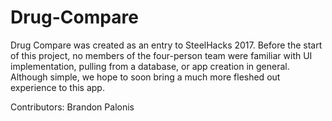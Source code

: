 # Drug-Compare

Drug Compare was created as an entry to SteelHacks 2017. Before the start of this project, no members of the four-person team were familiar with UI implementation, pulling from a database, or app creation in general. Although simple, we hope to soon bring a much more fleshed out experience to this app.

Contributors:
Brandon Palonis
